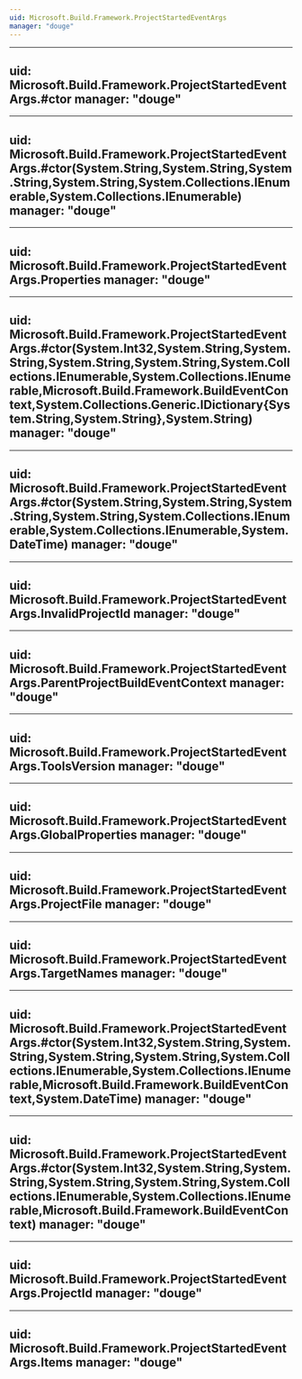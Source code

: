 ```yaml
---
uid: Microsoft.Build.Framework.ProjectStartedEventArgs
manager: "douge"
---
```


---
uid: Microsoft.Build.Framework.ProjectStartedEventArgs.#ctor
manager: "douge"
---

---
uid: Microsoft.Build.Framework.ProjectStartedEventArgs.#ctor(System.String,System.String,System.String,System.String,System.Collections.IEnumerable,System.Collections.IEnumerable)
manager: "douge"
---

---
uid: Microsoft.Build.Framework.ProjectStartedEventArgs.Properties
manager: "douge"
---

---
uid: Microsoft.Build.Framework.ProjectStartedEventArgs.#ctor(System.Int32,System.String,System.String,System.String,System.String,System.Collections.IEnumerable,System.Collections.IEnumerable,Microsoft.Build.Framework.BuildEventContext,System.Collections.Generic.IDictionary{System.String,System.String},System.String)
manager: "douge"
---

---
uid: Microsoft.Build.Framework.ProjectStartedEventArgs.#ctor(System.String,System.String,System.String,System.String,System.Collections.IEnumerable,System.Collections.IEnumerable,System.DateTime)
manager: "douge"
---

---
uid: Microsoft.Build.Framework.ProjectStartedEventArgs.InvalidProjectId
manager: "douge"
---

---
uid: Microsoft.Build.Framework.ProjectStartedEventArgs.ParentProjectBuildEventContext
manager: "douge"
---

---
uid: Microsoft.Build.Framework.ProjectStartedEventArgs.ToolsVersion
manager: "douge"
---

---
uid: Microsoft.Build.Framework.ProjectStartedEventArgs.GlobalProperties
manager: "douge"
---

---
uid: Microsoft.Build.Framework.ProjectStartedEventArgs.ProjectFile
manager: "douge"
---

---
uid: Microsoft.Build.Framework.ProjectStartedEventArgs.TargetNames
manager: "douge"
---

---
uid: Microsoft.Build.Framework.ProjectStartedEventArgs.#ctor(System.Int32,System.String,System.String,System.String,System.String,System.Collections.IEnumerable,System.Collections.IEnumerable,Microsoft.Build.Framework.BuildEventContext,System.DateTime)
manager: "douge"
---

---
uid: Microsoft.Build.Framework.ProjectStartedEventArgs.#ctor(System.Int32,System.String,System.String,System.String,System.String,System.Collections.IEnumerable,System.Collections.IEnumerable,Microsoft.Build.Framework.BuildEventContext)
manager: "douge"
---

---
uid: Microsoft.Build.Framework.ProjectStartedEventArgs.ProjectId
manager: "douge"
---

---
uid: Microsoft.Build.Framework.ProjectStartedEventArgs.Items
manager: "douge"
---

